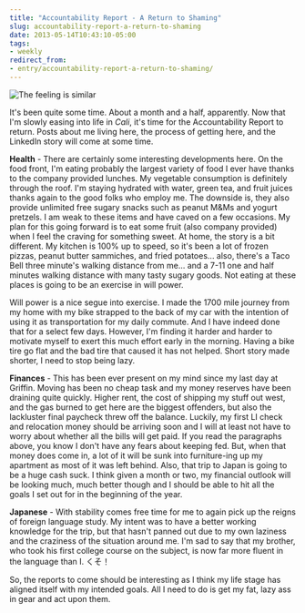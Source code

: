 ```yaml
---
title: "Accountability Report - A Return to Shaming"
slug: accountability-report-a-return-to-shaming
date: 2013-05-14T10:43:10-05:00
tags:
- weekly
redirect_from:
- entry/accountability-report-a-return-to-shaming/
---
```

![](http://images.dxprog.com/blog/alcatraz.jpg "The feeling is similar")

It's been quite some time. About a month and a half, apparently. Now that I'm slowly easing into life in _Cali_, it's time for the Accountability Report to return. Posts about me living here, the process of getting here, and the LinkedIn story will come at some time.

**Health** - There are certainly some interesting developments here. On the food front, I'm eating probably the largest variety of food I ever have thanks to the company provided lunches. My vegetable consumption is definitely through the roof. I'm staying hydrated with water, green tea, and fruit juices thanks again to the good folks who employ me. The downside is, they also provide unlimited free sugary snacks such as peanut M&Ms and yogurt pretzels. I am weak to these items and have caved on a few occasions. My plan for this going forward is to eat some fruit (also company provided) when I feel the craving for something sweet. At home, the story is a bit different. My kitchen is 100% up to speed, so it's been a lot of frozen pizzas, peanut butter sammiches, and fried potatoes... also, there's a Taco Bell three minute's walking distance from me... and a 7-11 one and half minutes walking distance with many tasty sugary goods. Not eating at these places is going to be an exercise in will power.

Will power is a nice segue into exercise. I made the 1700 mile journey from my home with my bike strapped to the back of my car with the intention of using it as transportation for my daily commute. And I have indeed done that for a select few days. However, I'm finding it harder and harder to motivate myself to exert this much effort early in the morning. Having a bike tire go flat and the bad tire that caused it has not helped. Short story made shorter, I need to stop being lazy.

**Finances** - This has been ever present on my mind since my last day at Griffin. Moving has been no cheap task and my money reserves have been draining quite quickly. Higher rent, the cost of shipping my stuff out west, and the gas burned to get here are the biggest offenders, but also the lackluster final paycheck threw off the balance. Luckily, my first LI check and relocation money should be arriving soon and I will at least not have to worry about whether all the bills will get paid. If you read the paragraphs above, you know I don't have any fears about keeping fed. But, when that money does come in, a lot of it will be sunk into furniture-ing up my apartment as most of it was left behind. Also, that trip to Japan is going to be a huge cash suck. I think given a month or two, my financial outlook will be looking much, much better though and I should be able to hit all the goals I set out for in the beginning of the year.

**Japanese** - With stability comes free time for me to again pick up the reigns of foreign language study. My intent was to have a better working knowledge for the trip, but that hasn't panned out due to my own laziness and the craziness of the situation around me. I'm sad to say that my brother, who took his first college course on the subject, is now far more fluent in the language than I. くそ！

So, the reports to come should be interesting as I think my life stage has aligned itself with my intended goals. All I need to do is get my fat, lazy ass in gear and act upon them.
